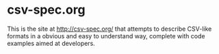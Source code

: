 # csv-spec.org

This is the site at http://csv-spec.org/ that attempts to describe CSV-like
formats in a obvious and easy to understand way, complete with code examples
aimed at developers.
